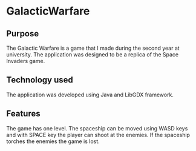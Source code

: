 # GalacticWarfare
## Purpose

The Galactic Warfare is a game that I made during the second year at university. The application was designed to be a replica of the Space Invaders game.

## Technology used

The application was developed using Java and LibGDX framework.

## Features 

The game has one level. The spaceship can be moved using WASD keys and with SPACE key the player can shoot at the enemies. If the spaceship torches the enemies the game is lost.
